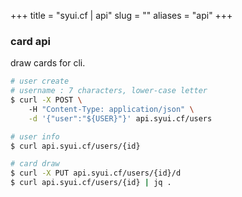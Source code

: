+++
title = "syui.cf | api"
slug = ""
aliases = "api"
+++

<link href="/tarot-api/chunk-vendors.js" rel="preload" as="script">
<div id="app"></div>
<script src="/tarot-api/chunk-vendors.js"></script>
<script src="/tarot-api/app.js"></script>

### card api

draw cards for cli.

```sh
# user create
# username : 7 characters, lower-case letter
$ curl -X POST \ 
	-H "Content-Type: application/json" \
	-d '{"user":"${USER}"}' api.syui.cf/users

# user info
$ curl api.syui.cf/users/{id}

# card draw
$ curl -X PUT api.syui.cf/users/{id}/d
$ curl api.syui.cf/users/{id} | jq .
```


